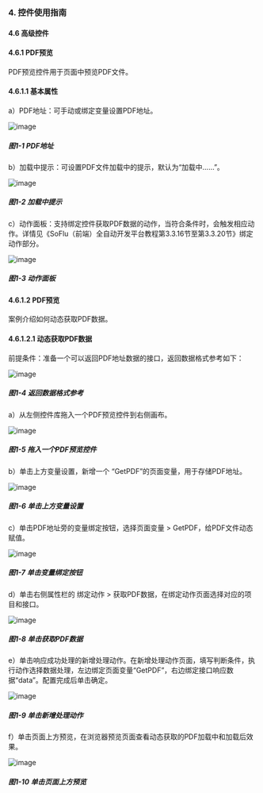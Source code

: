 ### 4. 控件使用指南

#### 4.6 高级控件

#### 4.6.1 PDF预览

PDF预览控件用于页面中预览PDF文件。

#### 4.6.1.1 基本属性

a）PDF地址：可手动或绑定变量设置PDF地址。

![image](https://user-images.githubusercontent.com/79617492/223676785-6dc44698-3551-4401-99a6-21febcde528f.png)

##### 图1-1 PDF地址

b）加载中提示：可设置PDF文件加载中的提示，默认为“加载中……”。

![image](https://user-images.githubusercontent.com/79617492/223676843-13fd0bbf-4715-4b31-9abb-47ab7222a68a.png)

##### 图1-2 加载中提示

c）动作面板：支持绑定控件获取PDF数据的动作，当符合条件时，会触发相应动作。详情见《SoFlu（前端）全自动开发平台教程第3.3.16节至第3.3.20节》绑定动作部分。

![image](https://user-images.githubusercontent.com/79617492/223676870-8ab4bc25-0dda-4af8-a48a-6bda9f6a351b.png)

##### 图1-3 动作面板

#### 4.6.1.2 PDF预览

案例介绍如何动态获取PDF数据。

#### 4.6.1.2.1 动态获取PDF数据

前提条件：准备一个可以返回PDF地址数据的接口，返回数据格式参考如下：

![image](https://user-images.githubusercontent.com/79617492/223676964-026cf888-7562-4d1f-8c89-a75dc79d48ad.png)

##### 图1-4 返回数据格式参考

a）从左侧控件库拖入一个PDF预览控件到右侧画布。

![image](https://user-images.githubusercontent.com/79617492/223964896-91e6bb3b-9a80-4a40-bc7a-73d59b3be726.png)

##### 图1-5 拖入一个PDF预览控件

b）单击上方变量设置，新增一个 “GetPDF”的页面变量，用于存储PDF地址。

![image](https://user-images.githubusercontent.com/79617492/223964963-b9f49ca9-51cf-4c7b-82d6-6a3834ea3bb4.png)

##### 图1-6 单击上方变量设置

c）单击PDF地址旁的变量绑定按钮，选择页面变量 > GetPDF，给PDF文件动态赋值。

![image](https://user-images.githubusercontent.com/79617492/223964982-c9c665df-ab4d-4743-b4a4-b4dc341f48b8.png)

##### 图1-7 单击变量绑定按钮

d）单击右侧属性栏的 绑定动作 > 获取PDF数据，在绑定动作页面选择对应的项目和接口。

![image](https://user-images.githubusercontent.com/79617492/223965004-9b16403f-159d-433f-9581-11ce3f94434f.png)

##### 图1-8 单击获取PDF数据

e）单击响应成功处理的新增处理动作。在新增处理动作页面，填写判断条件，执行动作选择数据处理，左边绑定页面变量“GetPDF”，右边绑定接口响应数据“data”。配置完成后单击确定。

![image](https://user-images.githubusercontent.com/79617492/223965030-26602c91-8189-43d6-812b-63e86d4b959b.png)

##### 图1-9 单击新增处理动作

f）单击页面上方预览，在浏览器预览页面查看动态获取的PDF加载中和加载后效果。

![image](https://user-images.githubusercontent.com/79617492/223965056-c2324c2a-8019-4d64-86ef-00a0b92c09e6.png)

##### 图1-10 单击页面上方预览
